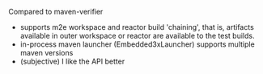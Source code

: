 Compared to maven-verifier
* supports m2e workspace and reactor build 'chaining', that is, artifacts available 
  in outer workspace or reactor are available to the test builds.
* in-process maven launcher (Embedded3xLauncher) supports multiple maven versions
* (subjective) I like the API better
